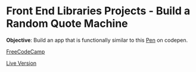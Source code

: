 
# Front End Libraries Projects - Build a Random Quote Machine

__Objective__: Build an app that is functionally similar to this [Pen](https://codepen.io/freeCodeCamp/full/qRZeGZ) on codepen. 


[FreeCodeCamp](https://www.freecodecamp.org/learn/front-end-libraries/front-end-libraries-projects/build-a-random-quote-machine)


[Live Version]()